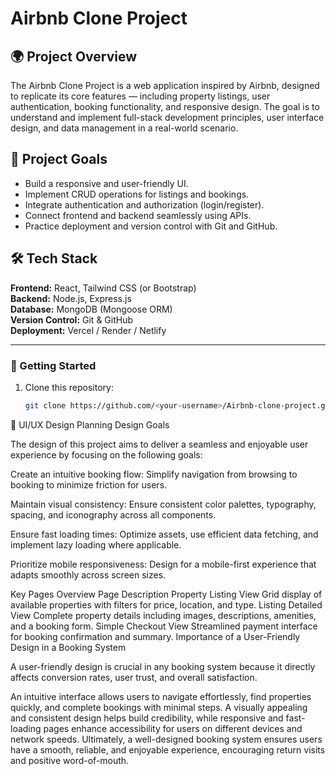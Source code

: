 # Airbnb Clone Project

## 🌍 Project Overview
The Airbnb Clone Project is a web application inspired by Airbnb, designed to replicate its core features — including property listings, user authentication, booking functionality, and responsive design. The goal is to understand and implement full-stack development principles, user interface design, and data management in a real-world scenario.

## 🎯 Project Goals
- Build a responsive and user-friendly UI.
- Implement CRUD operations for listings and bookings.
- Integrate authentication and authorization (login/register).
- Connect frontend and backend seamlessly using APIs.
- Practice deployment and version control with Git and GitHub.

## 🛠️ Tech Stack
**Frontend:** React, Tailwind CSS (or Bootstrap)  
**Backend:** Node.js, Express.js  
**Database:** MongoDB (Mongoose ORM)  
**Version Control:** Git & GitHub  
**Deployment:** Vercel / Render / Netlify  

---

### 🚀 Getting Started
1. Clone this repository:
   ```bash
   git clone https://github.com/<your-username>/Airbnb-clone-project.git


🎨 UI/UX Design Planning
Design Goals

The design of this project aims to deliver a seamless and enjoyable user experience by focusing on the following goals:

Create an intuitive booking flow:
Simplify navigation from browsing to booking to minimize friction for users.

Maintain visual consistency:
Ensure consistent color palettes, typography, spacing, and iconography across all components.

Ensure fast loading times:
Optimize assets, use efficient data fetching, and implement lazy loading where applicable.

Prioritize mobile responsiveness:
Design for a mobile-first experience that adapts smoothly across screen sizes.

Key Pages Overview
Page	Description
Property Listing View	Grid display of available properties with filters for price, location, and type.
Listing Detailed View	Complete property details including images, descriptions, amenities, and a booking form.
Simple Checkout View	Streamlined payment interface for booking confirmation and summary.
Importance of a User-Friendly Design in a Booking System

A user-friendly design is crucial in any booking system because it directly affects conversion rates, user trust, and overall satisfaction.

An intuitive interface allows users to navigate effortlessly, find properties quickly, and complete bookings with minimal steps.
A visually appealing and consistent design helps build credibility, while responsive and fast-loading pages enhance accessibility for users on different devices and network speeds.
Ultimately, a well-designed booking system ensures users have a smooth, reliable, and enjoyable experience, encouraging return visits and positive word-of-mouth.
